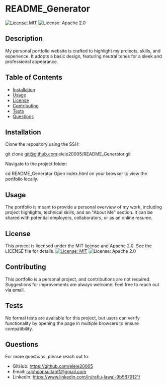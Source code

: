 
# README_Generator

[![License: MIT](https://img.shields.io/badge/License-MIT-yellow.svg)](https://opensource.org/licenses/MIT) ![License: Apache 2.0](https://img.shields.io/badge/License-Apache%202.0-blue.svg)

## Description
My personal portfolio website is crafted to highlight my projects, skills, and experience. It adopts a basic design, featuring neutral tones for a sleek and professional appearance. 

## Table of Contents
- [Installation](#installation)
- [Usage](#usage)
- [License](#license)
- [Contributing](#contributing)
- [Tests](#tests)
- [Questions](#questions)

## Installation
Clone the repository using the SSH:

git clone git@github.com:elele20005/README_Generator.git

Navigate to the project folder: 

cd README_Generator Open index.html on your browser to view the portfolio locally.

## Usage
The portfolio is meant to provide a personal overview of my work, including project highlights, technical skills, and an "About Me" section. It can be shared with potential employers, collaborators, or as an online resume.

## License
This project is licensed under the MIT license and Apache 2.0. See the LICENSE file for details.
[![License: MIT](https://img.shields.io/badge/License-MIT-yellow.svg)](https://opensource.org/licenses/MIT)
![License: Apache 2.0](https://img.shields.io/badge/License-Apache%202.0-blue.svg)

## Contributing
This portfolio is a personal project, and contributions are not required.  Suggestions for improvements are always welcome. Feel free to reach out via email.

## Tests
No formal tests are available for this project, but users can verify functionality by opening the page in multiple browsers to ensure compatibility.

## Questions
For more questions, please reach out to:
- GitHub: https://github.com/elele20005
- Email: ralphconsultant1@gmail.com
- Linkedin: https://www.linkedin.com/in/rafiu-lawal-9b5679121/
